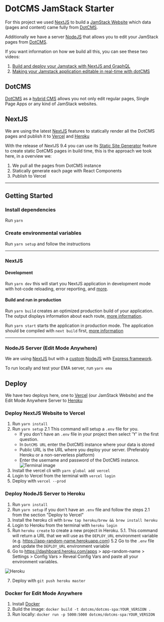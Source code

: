 # DotCMS JamStack Starter
For this project we used [NextJS](https://nextjs.org/) to build a [JamStack Website](https://jamstack.org/) which data (pages and content) came fully from [DotCMS](https://dotcms.com).

Additionally we have a server [NodeJS](https://nodejs.org/) that allows you to edit your JamStack pages from [DotCMS](https://dotcms.com).

If you want information on how we build all this, you can see these two videos:

1. [Build and deploy your Jamstack with NextJS and GraphQL](https://www.youtube.com/watch?v=zy7xr7TcqUo)
2. [Making your Jamstack application editable in real-time with dotCMS](https://www.youtube.com/watch?v=3vjdxjfkZRQ)

## DotCMS
[DotCMS](https://dotcms.com) as a [hybrid CMS](https://dotcms.com/product/hybrid-cms) allows you not only edit regular pages, Single Page Apps or any kind of JamStack websites.

## NextJS
We are using the latest [NextJS](https://nextjs.org/) features to statically render all the DotCMS pages and publish it to [Vercel](https://vercel.com) and [Heroku](https://heroku.com)

With the release of NextJS 9.4 you can use its [Static Site Generator](https://nextjs.org/blog/next-9-3#next-gen-static-site-generation-ssg-support) feature to create static DotCMS pages in build time, this is the approach we took here, in a overview we:

1. We pull all the pages from DotCMS instance
2. Statically generate each page with React Components
3. Publish to Vercel

----------------------------

## Getting Started

### Install dependencies
Run `yarn`

### Create environmental variables
Run `yarn setup` and follow the instructions

----------------------------

### NextJS

#### Development
Run `yarn dev` this will start you NextJS application in development mode with hot-code reloading, error reporting, and [more](https://nextjs.org/docs/api-reference/cli#development).

#### Build and run in production

Run `yarn build` creates an optimized production build of your application. The output displays information about each route, [more information](https://nextjs.org/docs/api-reference/cli#build).

Run `yarn start` starts the application in production mode. The application should be compiled with `next build` first, [more information](https://nextjs.org/docs/api-reference/cli#production)

----------------------------

### NodeJS Server (Edit Mode Anywhere)

We are using [NextJS](https://nextjs.org/) but with a [custom](https://nextjs.org/docs#custom-server-and-routing) [NodeJS](https://nodejs.org/en/) with [Express framework](https://expressjs.com/).

To run locally and test your EMA server, run `yarn ema`

## Deploy
We have two deploys here, one to [Vercel](https://vercel.com/) (our JamStack Website) and the Edit Mode Anywhere Server to [Heroku](https://heroku.com/)

### Deploy NextJS Website to Vercel

1. Run `yarn install`
2. Run `yarn setup`
  2.1 This command will setup a `.env` file for you. 
    - If you don't have an `.env` file in your project then select 'Y' in the first question.
    - In `DotCMS URL` enter the DotCMS instance where your data is stored
    - Public URL is the URL where you deploy your server. (Preferably Heroku or a non-serverless platform)
    - Enter the username and password of the DotCMS instance.
   ![Terminal image](https://user-images.githubusercontent.com/52452/87805492-b0128300-c855-11ea-9571-e0b09bfc6a5c.png)
3. Install the vercel cli with `yarn global add vercel`
4. Login to Vercel from the terminal with `vercel login`
5. Deploy with `vercel --prod`

### Deploy NodeJS Server to Heroku

1. Run `yarn install`
2. Run `yarn setup` if you don't have an `.env` file and follow the steps 2.1 from the section "Deploy to Vercel"
3. Install the heroku cli with `brew tap heroku/brew && brew install heroku`
4. Login to Heroku from the terminal with `heroku login`
5. Run `heroku create` to create a new project in Heroku.
  5.1. This command will return a URL that we will use as the `DEPLOY_URL` environment variable (e.g. https://app-random-name.herokuapp.com)
  5.2 Go to the `.env` file and update the `DEPLOY_URL` environment variable
6. Go to https://dashboard.heroku.com/apps > app-random-name > Settings > Config Vars > Reveal Config Vars and paste all your environment variables.

![Heroku](https://user-images.githubusercontent.com/52452/87805493-b1dc4680-c855-11ea-9880-e9605ea3ee0f.png)

7. Deploy with `git push heroku master`

### Docker for Edit Mode Anywhere
1. Install [Docker](https://www.docker.com/get-started)
2. Build the image: `docker build -t dotcms/dotcms-spa:YOUR_VERSION .`
3. Run locally: `docker run -p 5000:5000 dotcms/dotcms-spa:YOUR_VERSION`